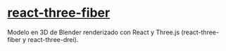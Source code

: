 # [react-three-fiber](https://andresbarrosodev.github.io/react-three-fiber/)

Modelo en 3D de Blender renderizado con React y Three.js (react-three-fiber y react-three-drei).